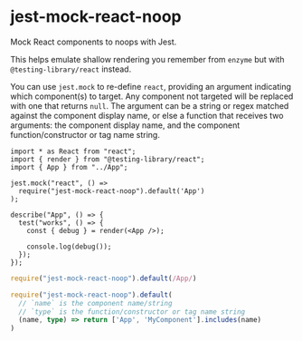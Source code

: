 # jest-mock-react-noop

Mock React components to noops with Jest.

This helps emulate shallow rendering you remember from `enzyme`
but with `@testing-library/react` instead.

You can use `jest.mock` to re-define `react`,
providing an argument indicating which component(s)
to target.
Any component not targeted will be replaced with
one that returns `null`.
The argument can be a string or regex matched against the component
display name, or else a function that receives two arguments:
the component display name,
and the component function/constructor or tag name string.

```tsx
import * as React from "react";
import { render } from "@testing-library/react";
import { App } from "../App";

jest.mock("react", () =>
  require("jest-mock-react-noop").default('App')
);

describe("App", () => {
  test("works", () => {
    const { debug } = render(<App />);

    console.log(debug());
  });
});
```

```ts
require("jest-mock-react-noop").default(/App/)
```

```ts
require("jest-mock-react-noop").default(
  // `name` is the component name/string
  // `type` is the function/constructor or tag name string
  (name, type) => return ['App', 'MyComponent'].includes(name)
)
```
